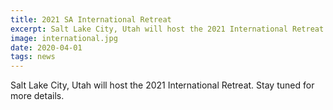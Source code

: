 ```yaml
---
title: 2021 SA International Retreat
excerpt: Salt Lake City, Utah will host the 2021 International Retreat.
image: international.jpg
date: 2020-04-01
tags: news
---
```


Salt Lake City, Utah will host the 2021 International Retreat. Stay tuned for more details.
